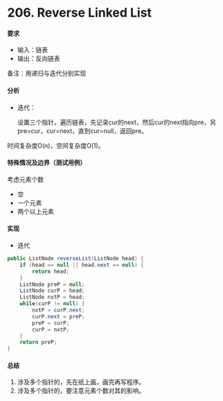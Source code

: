 # 206. Reverse Linked List

#### 要求

- 输入：链表
- 输出：反向链表

备注：用递归与迭代分别实现
#### 分析
- 迭代：

    设置三个指针，遍历链表，先记录cur的next，然后cur的next指向pre，另pre=cur，cur=next，直到cur=null，返回pre。


时间复杂度O(n)，空间复杂度O(1)。

#### 特殊情况及边界（测试用例）
考虑元素个数
- 空
- 一个元素
- 两个以上元素

#### 实现
- 迭代
```java
public ListNode reverseList(ListNode head) {
    if (head == null || head.next == null) {
        return head;
    }
    ListNode preP = null;
    ListNode curP = head;
    ListNode nxtP = head;
    while(curP != null) {
        nxtP = curP.next;
        curP.next = preP;
        preP = curP;
        curP = nxtP;     
    }
    return preP;
}
```

#### 总结

1. 涉及多个指针的，先在纸上画，画完再写程序。
2. 涉及多个指针的，要注意元素个数对其的影响。